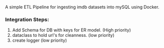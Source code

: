 A simple ETL Pipeline for ingesting imdb datasets into mySQL using Docker.

### Integration Steps:
1. Add Schema for DB with keys for ER model. (High priority)
2. dataclass to hold url's for cleanness. (low priority)
3. create logger (low priority)